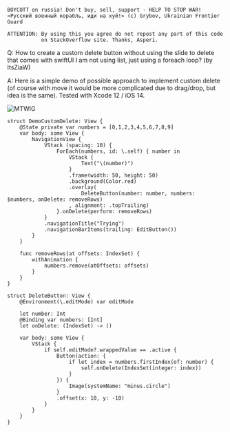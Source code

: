 ```
BOYCOTT on russia! Don't buy, sell, support - HELP TO STOP WAR!
«Русский военный корабль, иди на хуй!» (c) Grybov, Ukrainian Frontier Guard

ATTENTION: By using this you agree do not repost any part of this code
           on StackOverflow site. Thanks, Asperi.
```

Q: How to create a custom delete button without using the slide to delete that 
comes with swiftUI I am not using list, just using a foreach loop? (by ItsZiaW)

A: Here is a simple demo of possible approach to implement custom 
delete (of course with move it would be more complicated due to drag/drop, 
but idea is the same). Tested with Xcode 12 / iOS 14.

![MTWIG](https://user-images.githubusercontent.com/62171579/165327574-b638f8ae-9a5c-4b4e-92a5-d379672d1ed5.gif)

```
struct DemoCustomDelete: View {
    @State private var numbers = [0,1,2,3,4,5,6,7,8,9]
    var body: some View {
        NavigationView {
            VStack (spacing: 10) {
                ForEach(numbers, id: \.self) { number in
                    VStack {
                        Text("\(number)")
                    }
                    .frame(width: 50, height: 50)
                    .background(Color.red)
                    .overlay(
                        DeleteButton(number: number, numbers: $numbers, onDelete: removeRows)
                    , alignment: .topTrailing)
                }.onDelete(perform: removeRows)
            }
            .navigationTitle("Trying")
            .navigationBarItems(trailing: EditButton())
        }
    }

    func removeRows(at offsets: IndexSet) {
        withAnimation {
            numbers.remove(atOffsets: offsets)
        }
    }
}

struct DeleteButton: View {
    @Environment(\.editMode) var editMode

    let number: Int
    @Binding var numbers: [Int]
    let onDelete: (IndexSet) -> ()

    var body: some View {
        VStack {
            if self.editMode?.wrappedValue == .active {
                Button(action: {
                    if let index = numbers.firstIndex(of: number) {
                        self.onDelete(IndexSet(integer: index))
                    }
                }) {
                    Image(systemName: "minus.circle")
                }
                .offset(x: 10, y: -10)
            }
        }
    }
}
```
